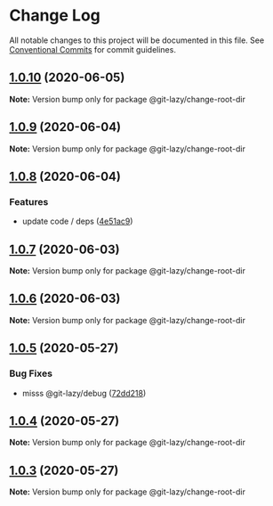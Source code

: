 # Change Log

All notable changes to this project will be documented in this file.
See [Conventional Commits](https://conventionalcommits.org) for commit guidelines.

## [1.0.10](https://github.com/bluelovers/ws-git-lazy/compare/@git-lazy/change-root-dir@1.0.9...@git-lazy/change-root-dir@1.0.10) (2020-06-05)

**Note:** Version bump only for package @git-lazy/change-root-dir





## [1.0.9](https://github.com/bluelovers/ws-git-lazy/compare/@git-lazy/change-root-dir@1.0.8...@git-lazy/change-root-dir@1.0.9) (2020-06-04)

**Note:** Version bump only for package @git-lazy/change-root-dir





## [1.0.8](https://github.com/bluelovers/ws-git-lazy/compare/@git-lazy/change-root-dir@1.0.7...@git-lazy/change-root-dir@1.0.8) (2020-06-04)


### Features

* update code / deps ([4e51ac9](https://github.com/bluelovers/ws-git-lazy/commit/4e51ac92473ecd9d855c0fdbe52530a1b9d4ca82))





## [1.0.7](https://github.com/bluelovers/ws-git-lazy/compare/@git-lazy/change-root-dir@1.0.6...@git-lazy/change-root-dir@1.0.7) (2020-06-03)

**Note:** Version bump only for package @git-lazy/change-root-dir





## [1.0.6](https://github.com/bluelovers/ws-git-lazy/compare/@git-lazy/change-root-dir@1.0.5...@git-lazy/change-root-dir@1.0.6) (2020-06-03)

**Note:** Version bump only for package @git-lazy/change-root-dir





## [1.0.5](https://github.com/bluelovers/ws-git-lazy/compare/@git-lazy/change-root-dir@1.0.4...@git-lazy/change-root-dir@1.0.5) (2020-05-27)


### Bug Fixes

* misss @git-lazy/debug ([72dd218](https://github.com/bluelovers/ws-git-lazy/commit/72dd2184dba9489319698c487d748d4a7e585e0e))





## [1.0.4](https://github.com/bluelovers/ws-git-lazy/compare/@git-lazy/change-root-dir@1.0.3...@git-lazy/change-root-dir@1.0.4) (2020-05-27)

**Note:** Version bump only for package @git-lazy/change-root-dir





## [1.0.3](https://github.com/bluelovers/ws-git-lazy/compare/@git-lazy/change-root-dir@1.0.2...@git-lazy/change-root-dir@1.0.3) (2020-05-27)

**Note:** Version bump only for package @git-lazy/change-root-dir
